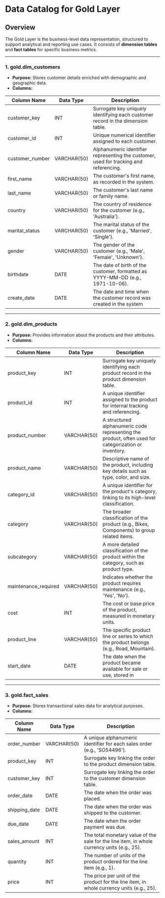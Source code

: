 # Data Catalog for Gold Layer

## Overview
The Gold Layer is the business-level data representation, structured to support analytical and reporting use cases. It consists of **dimension tables** and **fact tables** for specific business metrics.

---

### 1. **gold.dim_customers**
- **Purpose:** Stores customer details enriched with demographic and geographic data.
- **Columns:**

| Column Name      | Data Type   | Description                                                                           |
|------------------|-------------|---------------------------------------------------------------------------------------|
| customer_key     | INT         | Surrogate key uniquely identifying each customer record in the dimension table.       |
| customer_id      | INT         | Unique numerical identifier assigned to each customer.                                |
| customer_number  | VARCHAR(50) | Alphanumeric identifier representing the customer, used for tracking and referencing. |
| first_name       | VARCHAR(50) | The customer's first name, as recorded in the system.                                 |
| last_name        | VARCHAR(50) | The customer's last name or family name.                                              |
| country          | VARCHAR(50) | The country of residence for the customer (e.g., 'Australia').                        |
| marital_status   | VARCHAR(50) | The marital status of the customer (e.g., 'Married', 'Single').                       |
| gender           | VARCHAR(50) | The gender of the customer (e.g., 'Male', 'Female', 'Unknown').                       |
| birthdate        | DATE        | The date of birth of the customer, formatted as YYYY-MM-DD (e.g., 1971-10-06).        |
| create_date      | DATE        | The date and time when the customer record was created in the system                  |

---

### 2. **gold.dim_products**
- **Purpose:** Provides information about the products and their attributes.
- **Columns:**

| Column Name         | Data Type   | Description                                                                                   |
|---------------------|-------------|-----------------------------------------------------------------------------------------------|
| product_key         | INT         | Surrogate key uniquely identifying each product record in the product dimension table.         |
| product_id          | INT         | A unique identifier assigned to the product for internal tracking and referencing.            |
| product_number      | VARCHAR(50) | A structured alphanumeric code representing the product, often used for categorization or inventory. |
| product_name        | VARCHAR(50) | Descriptive name of the product, including key details such as type, color, and size.         |
| category_id         | VARCHAR(50) | A unique identifier for the product's category, linking to its high-level classification.     |
| category            | VARCHAR(50) | The broader classification of the product (e.g., Bikes, Components) to group related items.  |
| subcategory         | VARCHAR(50) | A more detailed classification of the product within the category, such as product type.      |
| maintenance_required| VARCHAR(50) | Indicates whether the product requires maintenance (e.g., 'Yes', 'No').                       |
| cost                | INT         | The cost or base price of the product, measured in monetary units.                            |
| product_line        | VARCHAR(50) | The specific product line or series to which the product belongs (e.g., Road, Mountain).      |
| start_date          | DATE        | The date when the product became available for sale or use, stored in|

---

### 3. **gold.fact_sales**
- **Purpose:** Stores transactional sales data for analytical purposes.
- **Columns:**

| Column Name     | Data Type    | Description                                                                                   |
|-----------------|--------------|-----------------------------------------------------------------------------------------------|
| order_number    | VARCHAR(50)  | A unique alphanumeric identifier for each sales order (e.g., 'SO54496').                      |
| product_key     | INT          | Surrogate key linking the order to the product dimension table.                               |
| customer_key    | INT          | Surrogate key linking the order to the customer dimension table.                              |
| order_date      | DATE         | The date when the order was placed.                                                           |
| shipping_date   | DATE         | The date when the order was shipped to the customer.                                          |
| due_date        | DATE         | The date when the order payment was due.                                                      |
| sales_amount    | INT          | The total monetary value of the sale for the line item, in whole currency units (e.g., 25).   |
| quantity        | INT          | The number of units of the product ordered for the line item (e.g., 1).                       |
| price           | INT          | The price per unit of the product for the line item, in whole currency units (e.g., 25).      |